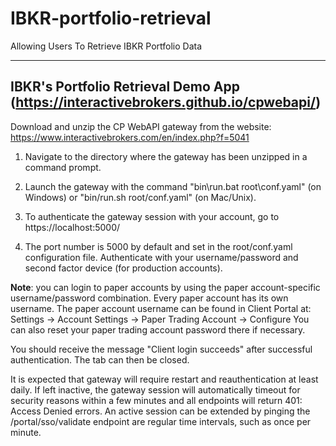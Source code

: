 # IBKR-portfolio-retrieval
Allowing Users To Retrieve IBKR Portfolio Data

---------------------------------------------------------------------------------------------------------------------------------------------------------------------------
## IBKR's Portfolio Retrieval Demo App (https://interactivebrokers.github.io/cpwebapi/)

Download and unzip the CP WebAPI gateway from the website: https://www.interactivebrokers.com/en/index.php?f=5041

1) Navigate to the directory where the gateway has been unzipped in a command prompt.

2) Launch the gateway with the command "bin\run.bat root\conf.yaml" (on Windows) or "bin/run.sh root/conf.yaml" (on Mac/Unix).

3) To authenticate the gateway session with your account, go to https://localhost:5000/

4) The port number is 5000 by default and set in the root/conf.yaml configuration file.
Authenticate with your username/password and second factor device (for production accounts).

**Note**: you can login to paper accounts by using the paper account-specific username/password combination. Every paper account has its own username.
The paper account username can be found in Client Portal at: Settings -> Account Settings -> Paper Trading Account -> Configure
You can also reset your paper trading account password there if necessary.

You should receive the message "Client login succeeds" after successful authentication. The tab can then be closed.

It is expected that gateway will require restart and reauthentication at least daily.
If left inactive, the gateway session will automatically timeout for security reasons within a few minutes and all endpoints will return 401: Access Denied errors.
An active session can be extended by pinging the /portal/sso/validate endpoint are regular time intervals, such as once per minute.
